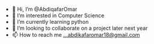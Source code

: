 - 👋 Hi, I’m @AbdiqafarOmar
- 👀 I’m interested in Computer Science 
- 🌱 I’m currently learning python 
- 💞️ I’m looking to collaborate on a project later next year 
- 📫 How to reach me ...abdikafaromar18@gmail.com

<!---
AbdiqafarOmar/AbdiqafarOmar is a ✨ special ✨ repository because its `README.md` (this file) appears on your GitHub profile.
You can click the Preview link to take a look at your changes.
--->
